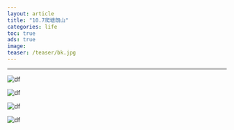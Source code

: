 ```yaml
---
layout: article
title: "10.7爬塘朗山"
categories: life
toc: true
ads: true
image:
teaser: /teaser/bk.jpg
---
```


---



![df](https://github.com/storage201602/storage201602/blob/master/myhome2016/_posts/life/2016-10-07-20161007125738life.md/IMG_20161007_114457.jpg?raw=true)

![df](https://github.com/storage201602/storage201602/blob/master/myhome2016/_posts/life/2016-10-07-20161007125738life.md/IMG_20161007_114322.jpg?raw=true)

![df](https://github.com/storage201602/storage201602/blob/master/myhome2016/_posts/life/2016-10-07-20161007125738life.md/IMG_20161007_114313.jpg?raw=true)

![df](https://github.com/storage201602/storage201602/blob/master/myhome2016/_posts/life/2016-10-07-20161007125738life.md/IMG_20161007_103832.jpg?raw=true)

